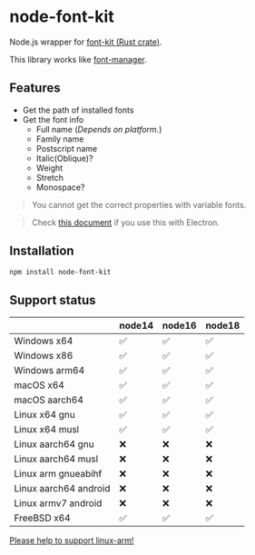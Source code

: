 # node-font-kit

Node.js wrapper for [font-kit (Rust crate)](https://crates.io/crates/font-kit).

This library works like [font-manager](https://github.com/foliojs/font-manager/).

## Features

- Get the path of installed fonts
- Get the font info
  - Full name (_Depends on platform._)
  - Family name
  - Postscript name
  - Italic(Oblique)?
  - Weight
  - Stretch
  - Monospace?

> You cannot get the correct properties with variable fonts.

> Check [this document](https://neon-bindings.com/docs/electron-apps) if you use this with Electron.

## Installation

```sh
npm install node-font-kit
```

## Support status

|                       | node14 | node16 | node18 |
| --------------------- | ------ | ------ | ------ |
| Windows x64           | ✅     | ✅     | ✅     |
| Windows x86           | ✅     | ✅     | ✅     |
| Windows arm64         | ✅     | ✅     | ✅     |
| macOS x64             | ✅     | ✅     | ✅     |
| macOS aarch64         | ✅     | ✅     | ✅     |
| Linux x64 gnu         | ✅     | ✅     | ✅     |
| Linux x64 musl        | ✅     | ✅     | ✅     |
| Linux aarch64 gnu     | ❌     | ❌     | ❌     |
| Linux aarch64 musl    | ❌     | ❌     | ❌     |
| Linux arm gnueabihf   | ❌     | ❌     | ❌     |
| Linux aarch64 android | ❌     | ❌     | ❌     |
| Linux armv7 android   | ❌     | ❌     | ❌     |
| FreeBSD x64           | ✅     | ✅     | ✅     |

[Please help to support linux-arm!](https://github.com/ssssota/node-font-kit/issues/3)
